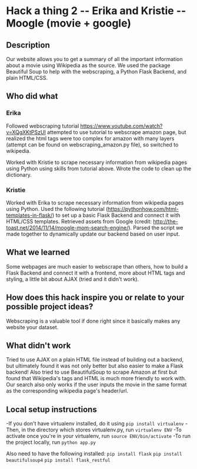 # Hack a thing 2 -- Erika and Kristie -- Moogle  (movie + google)
## Description
Our website allows you to get a summary of all the important information about a movie using Wikipedia as the source. We used the package Beautiful Soup to help with the webscraping, a Python Flask Backend, and plain HTML/CSS.

## Who did what

### Erika
Followed webscraping tutorial
https://www.youtube.com/watch?v=XQgXKtPSzUI
attempted to use tutorial to webscrape amazon page, but realized the html tags were too complex for amazon with many layers (attempt can be found on webscraping_amazon.py file), so switched to wikipedia.

Worked with Kristie to scrape necessary information from wikipedia pages using Python using skills from tutorial above. Wrote the code to clean up the dictionary. 

### Kristie
Worked with Erika to scrape necessary information from wikipedia pages using Python.
Used the following tutorial (https://pythonhow.com/html-templates-in-flask/) to set up a basic Flask Backend and connect it with HTML/CSS templates. Retrieved assets from Google (credit: http://the-toast.net/2014/11/14/moogle-mom-search-engine/). Parsed the script we made together to dynamically update our backend based on user input.


## What we learned
Some webpages are much easier to webscrape than others, how to build a Flask Backend and connect it with a frontend, more about HTML tags and styling, a little bit about AJAX (tried and it didn't work).

## How does this hack inspire you or relate to your possible project ideas?
Webscraping is a valuable tool if done right since it basically makes any website your dataset. 


## What didn't work

Tried to use AJAX on a plain HTML file instead of building out a backend, but ultimately found it was not only better but also easier to make a Flask backend! Also tried to use BeautifulSoup to scrape Amazon at first but found that Wikipedia's tags and HTML is much more friendly to work with. Our search also only works if the user inputs the movie in the same format as the corresponding wikipedia page's header/url.

## Local setup instructions

-If you don't have virtualenv installed, do it using `pip install virtualenv`
-Then, in the directory which stores virtualenv.py, run `virtualenv ENV`
-To activate once you're in your virtualenv, run `source ENV/bin/activate`
-To run the project locally, run `python app.py`

Also need to have the following installed: 
`pip install flask`
`pip install beautifulsoup4`
`pip install flask_restful`
